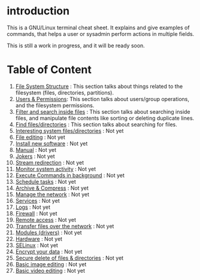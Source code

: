 # introduction
This is a GNU/Linux terminal cheat sheet. It explains and give examples of commands, that helps a user or sysadmin perform actions in multiple fields.

This is still a work in progress, and it will be ready soon.

# Table of Content
  1. [File System Structure](01.filesystem.structure.md) : This section talks about things related to the filesystem (files, directories, partitions).
  2. [Users & Permissions](02.users.and.permissions.md): This section talks about users/group operations, and the filesystem permissions.
  3. [Filter and search inside files](03.filter.search.files.contents.md) : This section talks about searching inside files, and manipulate file contents like sorting or deleting duplicate lines.
  4. [Find files/directories](04.find.files.directories.md) : This section talks about searching for files.
  5. [Interesting system files/directories]() : Not yet
  6. [File editing]() : Not yet
  7. [Install new software]() : Not yet
  8. [Manual]() : Not yet
  9. [Jokers]() : Not yet
  10. [Stream redirection]() : Not yet
  11. [Monitor system activity]() : Not yet
  12. [Execute Commands in background]() : Not yet
  13. [Schedule tasks]() : Not yet
  14. [Archive & Compress]() : Not yet
  15. [Manage the network]() : Not yet
  16. [Services]() : Not yet
  17. [Logs]() : Not yet
  18. [Firewall]() : Not yet
  19. [Remote access]() : Not yet
  20. [Transfer files over the network]() : Not yet
  21. [Modules (drivers)]() : Not yet
  22. [Hardware]() : Not yet
  23. [SELinux]() : Not yet
  24. [Encrypt your data]() : Not yet
  25. [Secure delete of files & directories]() : Not yet
  26. [Basic image editing]() : Not yet
  27. [Basic video editing]() : Not yet
